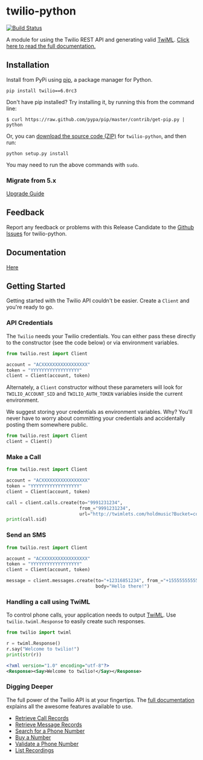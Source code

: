 # twilio-python

[![Build Status](https://secure.travis-ci.org/twilio/twilio-python.png?branch=master)](http://travis-ci.org/twilio/twilio-python)

A module for using the Twilio REST API and generating valid
[TwiML](http://www.twilio.com/docs/api/twiml/ "TwiML -
Twilio Markup Language"). [Click here to read the full
documentation.][documentation]

## Installation

Install from PyPi using [pip](http://www.pip-installer.org/en/latest/), a
package manager for Python.

    pip install twilio==6.0rc3

Don't have pip installed? Try installing it, by running this from the command
line:

    $ curl https://raw.github.com/pypa/pip/master/contrib/get-pip.py | python

Or, you can [download the source code
(ZIP)](https://github.com/twilio/twilio-python/zipball/master "twilio-python
source code") for `twilio-python`, and then run:

    python setup.py install

You may need to run the above commands with `sudo`.

### Migrate from 5.x
[Upgrade Guide][upgrade]

## Feedback
Report any feedback or problems with this Release Candidate to the [Github Issues](https://github.com/twilio/twilio-python/issues) for twilio-python.

## Documentation
[Here][documentation]

## Getting Started

Getting started with the Twilio API couldn't be easier. Create a
`Client` and you're ready to go.

### API Credentials

The `Twilio` needs your Twilio credentials. You can either pass these
directly to the constructor (see the code below) or via environment variables.

```python
from twilio.rest import Client

account = "ACXXXXXXXXXXXXXXXXX"
token = "YYYYYYYYYYYYYYYYYY"
client = Client(account, token)
```

Alternately, a `Client` constructor without these parameters will
look for `TWILIO_ACCOUNT_SID` and `TWILIO_AUTH_TOKEN` variables inside the
current environment.

We suggest storing your credentials as environment variables. Why? You'll never
have to worry about committing your credentials and accidentally posting them
somewhere public.


```python
from twilio.rest import Client
client = Client()
```

### Make a Call

```python
from twilio.rest import Client

account = "ACXXXXXXXXXXXXXXXXX"
token = "YYYYYYYYYYYYYYYYYY"
client = Client(account, token)

call = client.calls.create(to="9991231234",
                           from_="9991231234",
                           url="http://twimlets.com/holdmusic?Bucket=com.twilio.music.ambient")
print(call.sid)
```

### Send an SMS

```python
from twilio.rest import Client

account = "ACXXXXXXXXXXXXXXXXX"
token = "YYYYYYYYYYYYYYYYYY"
client = Client(account, token)

message = client.messages.create(to="+12316851234", from_="+15555555555",
                                 body="Hello there!")
```

### Handling a call using TwiML

To control phone calls, your application needs to output
[TwiML](http://www.twilio.com/docs/api/twiml/ "TwiML - Twilio Markup
Language"). Use `twilio.twiml.Response` to easily create such responses.

```python
from twilio import twiml

r = twiml.Response()
r.say("Welcome to twilio!")
print(str(r))
```

```xml
<?xml version="1.0" encoding="utf-8"?>
<Response><Say>Welcome to twilio!</Say></Response>
```

### Digging Deeper

The full power of the Twilio API is at your fingertips. The [full
documentation][documentation] explains all the awesome features available to
use.

* [Retrieve Call Records][calls]
* [Retrieve Message Records][messages]
* [Search for a Phone Number][number]
* [Buy a Number][number]
* [Validate a Phone Number][validate]
* [List Recordings][recordings]

[number]: http://twilio-python.readthedocs.org/en/latest/usage/phone-numbers.html#searching-and-buying-a-number
[validate]: http://twilio-python.readthedocs.org/en/latest/usage/caller-ids.html
[recordings]: http://twilio-python.readthedocs.org/en/latest/usage/recordings.html#listing-your-recordings
[messages]: http://twilio-python.readthedocs.org/en/latest/usage/messages.html#retrieving-sent-messages
[calls]: http://twilio-python.readthedocs.org/en/latest/usage/phone-calls.html#retrieve-a-call-record
[issues]: https://github.com/twilio/twilio-python/issues
[documentation]: http://twilio-python.readthedocs.org/en/release-6x/
[upgrade]: https://github.com/twilio/twilio-python/wiki/Python-Version-6.x-Upgrade-Guide
